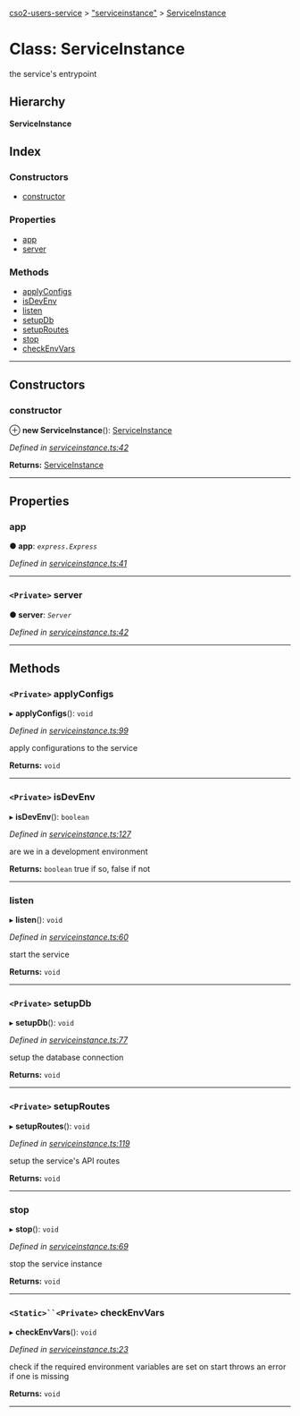 [cso2-users-service](../README.md) > ["serviceinstance"](../modules/_serviceinstance_.md) > [ServiceInstance](../classes/_serviceinstance_.serviceinstance.md)

# Class: ServiceInstance

the service's entrypoint

## Hierarchy

**ServiceInstance**

## Index

### Constructors

* [constructor](_serviceinstance_.serviceinstance.md#constructor)

### Properties

* [app](_serviceinstance_.serviceinstance.md#app)
* [server](_serviceinstance_.serviceinstance.md#server)

### Methods

* [applyConfigs](_serviceinstance_.serviceinstance.md#applyconfigs)
* [isDevEnv](_serviceinstance_.serviceinstance.md#isdevenv)
* [listen](_serviceinstance_.serviceinstance.md#listen)
* [setupDb](_serviceinstance_.serviceinstance.md#setupdb)
* [setupRoutes](_serviceinstance_.serviceinstance.md#setuproutes)
* [stop](_serviceinstance_.serviceinstance.md#stop)
* [checkEnvVars](_serviceinstance_.serviceinstance.md#checkenvvars)

---

## Constructors

<a id="constructor"></a>

###  constructor

⊕ **new ServiceInstance**(): [ServiceInstance](_serviceinstance_.serviceinstance.md)

*Defined in [serviceinstance.ts:42](https://github.com/Ochii/cso2-users-service/blob/87c816a/src/serviceinstance.ts#L42)*

**Returns:** [ServiceInstance](_serviceinstance_.serviceinstance.md)

___

## Properties

<a id="app"></a>

###  app

**● app**: *`express.Express`*

*Defined in [serviceinstance.ts:41](https://github.com/Ochii/cso2-users-service/blob/87c816a/src/serviceinstance.ts#L41)*

___
<a id="server"></a>

### `<Private>` server

**● server**: *`Server`*

*Defined in [serviceinstance.ts:42](https://github.com/Ochii/cso2-users-service/blob/87c816a/src/serviceinstance.ts#L42)*

___

## Methods

<a id="applyconfigs"></a>

### `<Private>` applyConfigs

▸ **applyConfigs**(): `void`

*Defined in [serviceinstance.ts:99](https://github.com/Ochii/cso2-users-service/blob/87c816a/src/serviceinstance.ts#L99)*

apply configurations to the service

**Returns:** `void`

___
<a id="isdevenv"></a>

### `<Private>` isDevEnv

▸ **isDevEnv**(): `boolean`

*Defined in [serviceinstance.ts:127](https://github.com/Ochii/cso2-users-service/blob/87c816a/src/serviceinstance.ts#L127)*

are we in a development environment

**Returns:** `boolean`
true if so, false if not

___
<a id="listen"></a>

###  listen

▸ **listen**(): `void`

*Defined in [serviceinstance.ts:60](https://github.com/Ochii/cso2-users-service/blob/87c816a/src/serviceinstance.ts#L60)*

start the service

**Returns:** `void`

___
<a id="setupdb"></a>

### `<Private>` setupDb

▸ **setupDb**(): `void`

*Defined in [serviceinstance.ts:77](https://github.com/Ochii/cso2-users-service/blob/87c816a/src/serviceinstance.ts#L77)*

setup the database connection

**Returns:** `void`

___
<a id="setuproutes"></a>

### `<Private>` setupRoutes

▸ **setupRoutes**(): `void`

*Defined in [serviceinstance.ts:119](https://github.com/Ochii/cso2-users-service/blob/87c816a/src/serviceinstance.ts#L119)*

setup the service's API routes

**Returns:** `void`

___
<a id="stop"></a>

###  stop

▸ **stop**(): `void`

*Defined in [serviceinstance.ts:69](https://github.com/Ochii/cso2-users-service/blob/87c816a/src/serviceinstance.ts#L69)*

stop the service instance

**Returns:** `void`

___
<a id="checkenvvars"></a>

### `<Static>``<Private>` checkEnvVars

▸ **checkEnvVars**(): `void`

*Defined in [serviceinstance.ts:23](https://github.com/Ochii/cso2-users-service/blob/87c816a/src/serviceinstance.ts#L23)*

check if the required environment variables are set on start throws an error if one is missing

**Returns:** `void`

___

